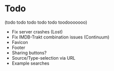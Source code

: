 # Todo
(todo todo todo todo todo toodooooooo)

 *  Fix server crashes (Lost)
 *  Fix IMDB-Trakt combination issues (Continuum)
 *  Favicon
 *  Footer
 *  Sharing buttons?
 *  Source/Type-selection via URL
 *  Example searches
